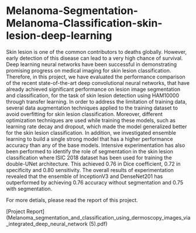 # Melanoma-Segmentation-Melanoma-Classification-skin-lesion-deep-learning

Skin lesion is one of the common contributors to deaths globally. However, early detection of this disease can lead to a very high chance of survival. Deep learning neural networks have been successful in demonstrating promising progress on medical imaging for skin lesion classification. Therefore, in this project, we have evaluated the performance comparison of the recent state-of-the-art deep convolutional neural networks, that have already achieved significant performance on lesion image segmentation and classification, for the task of skin lesion detection using HAM10000 through transfer learning. In order to address the limitation of training data, several data augmentation techniques applied to the training dataset to avoid overfitting for skin lesion classification. Moreover, different optimization techniques are used while training these models, such as learning rate decay and dropout, which made the model generalized better for the skin lesion classification. In addition, we investigated ensemble learning to build a single strong model that has a higher performance accuracy than any of the base models. Intensive experimentation has also been performed to identify the role of segmentation in the skin lesion classification where ISIC 2018 dataset has been used for training the double-UNet architecture. This achieved 0.76 in Dice coefficient, 0.72 in specificity and 0.80 sensitivity. The overall results of experimentation revealed that the ensemble of InceptionV3 and DenseNet201 has outperformed by achieving 0.76 accuracy without segmentation and 0.75 with segmentation.

For more detials, please read the report of this project.

[Project Report](Melanoma_segmentation_and_classification_using_dermoscopy_images_via_integrated_deep_neural_network (5).pdf)

